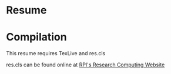 Resume
======

# Compilation
This resume requires TexLive and res.cls

res.cls can be found online at
[RPI's Research Computing Website](http://www.rpi.edu/dept/arc/training/latex/resumes/)

